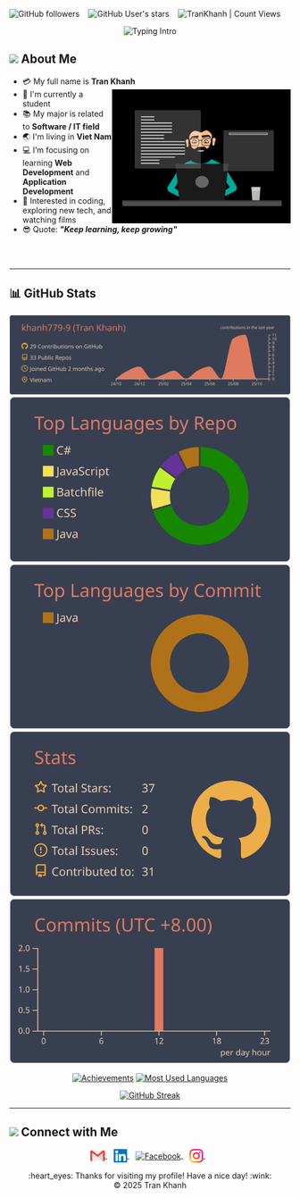 <img alt="GitHub followers" src="https://img.shields.io/github/followers/Khanh779-9?style=social"> &nbsp;&nbsp; 
<img alt="GitHub User's stars" src="https://img.shields.io/github/stars/Khanh779-9?style=social"> &nbsp;&nbsp; 
<img alt="TranKhanh | Count Views" src="https://enemo786q3svfle.m.pipedream.net" />

<div align="center">
  <img src="https://readme-typing-svg.herokuapp.com?font=Architects+Daughter&color=%2338C2FF&size=45&center=true&vCenter=true&height=60&width=600&lines=Heyyy!+I'm+Tran+Khanh;WWelcome+to+my+GitHub+Profile!;Nice+to+meet+you+%3A)" alt="Typing Intro"></img>
</div>


## <img src="https://raw.githubusercontent.com/nixin72/nixin72/master/wave.gif" width="50px"></img> About Me

- :credit_card: My full name is **Tran Khanh** <img src="Gifs/81178b47a8598f0c81c4799f2cdd4057.gif" width="320" align="right"/>
- :school: I'm currently a student
- :books: My major is related to **Software / IT field**
- :earth_asia: I'm living in **Viet Nam**
- :computer: I’m focusing on learning **Web Development** and **Application Development**
- :monocle_face: Interested in coding, exploring new tech, and watching films
- :sunglasses: Quote: ***"Keep learning, keep growing"*** 


<br>
<br>

---
## 📊 GitHub Stats
<div align="center">
  
[![](https://raw.githubusercontent.com/khanh779-9/Khanh779-9/main/profile-summary-card-output/calm/0-profile-details.svg)](https://github.com/vn7n24fzkq/github-profile-summary-cards)
[![](https://raw.githubusercontent.com/khanh779-9/Khanh779-9/main/profile-summary-card-output/calm/1-repos-per-language.svg)](https://github.com/vn7n24fzkq/github-profile-summary-cards) [![](https://raw.githubusercontent.com/khanh779-9/Khanh779-9/main/profile-summary-card-output/calm/2-most-commit-language.svg)](https://github.com/vn7n24fzkq/github-profile-summary-cards)
[![](https://raw.githubusercontent.com/khanh779-9/Khanh779-9/main/profile-summary-card-output/calm/3-stats.svg)](https://github.com/vn7n24fzkq/github-profile-summary-cards) [![](https://raw.githubusercontent.com/khanh779-9/Khanh779-9/main/profile-summary-card-output/calm/4-productive-time.svg)](https://github.com/vn7n24fzkq/github-profile-summary-cards)

<a href="#">![Achievements](https://github-readme-stats.vercel.app/api?username=Khanh779-9&theme=calm&count_private=true&hide_border=true&rank_icon=github&line_height=20)</a>
<a href="#">![Most Used Languages](https://github-readme-stats.vercel.app/api/top-langs/?username=Khanh779-9&layout=compact&theme=calm&count_private=true&hide_border=true)</a>

[![GitHub Streak](https://streak-stats.demolab.com?user=Khanh779-9&theme=calm)](https://git.io/streak-stats)

---

</div>

## <img src='https://raw.githubusercontent.com/ShahriarShafin/ShahriarShafin/main/Assets/handshake.gif' width="80px"> Connect with Me
<p align="center">
  <a href="mailto:your-email@gmail.com" >
    <img align="center" alt="Gmail" width="26px" src="https://github.com/SatYu26/SatYu26/blob/master/Assets/Gmail.svg" />
  </a> &nbsp;&nbsp;
  <a href="https://www.linkedin.com/" target="_blank">
    <img align="center" alt="Linkedin" width="24px" src="https://github.com/SatYu26/SatYu26/blob/master/Assets/Linkedin.svg" />
  </a> &nbsp;&nbsp;
  <a href="https://www.facebook.com/" target="_blank">
      <img align="center" alt="Facebook" width="24px" src="https://upload.wikimedia.org/wikipedia/en/thumb/0/04/Facebook_f_logo_%282021%29.svg/100px-Facebook_f_logo_%282021%29.svg.png" />
  </a> &nbsp;&nbsp;
  <a href="https://www.instagram.com/" target="_blank">
    <img align="center" alt="Instagram" width="24px" src="https://github.com/SatYu26/SatYu26/blob/master/Assets/Instagram.svg" />
  </a> &nbsp;&nbsp;
</p> 


<div align="center">
  :heart_eyes: Thanks for visiting my profile! Have a nice day! :wink: <br/>
  &copy; 2025 Tran Khanh
</div>
